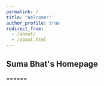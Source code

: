 ```yaml
---
permalink: /
title: "Welcome!"
author_profile: true
redirect_from: 
  - /about/
  - /about.html
---
```


## Suma Bhat's Homepage
======

